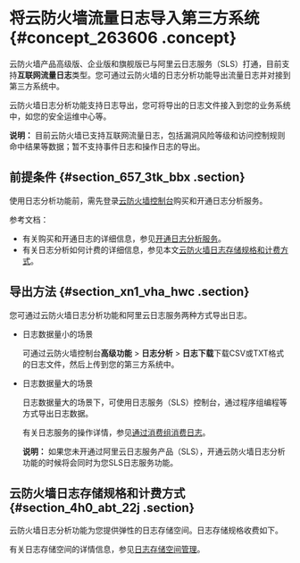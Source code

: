 # 将云防火墙流量日志导入第三方系统 {#concept_263606 .concept}

云防火墙产品高级版、企业版和旗舰版已与阿里云日志服务（SLS）打通，目前支持**互联网流量日志**类型。您可通过云防火墙的日志分析功能导出流量日志并对接到第三方系统中。

云防火墙日志分析功能支持日志导出，您可将导出的日志文件接入到您的业务系统中，如您的安全运维中心等。

**说明：** 目前云防火墙已支持互联网流量日志，包括漏洞风险等级和访问控制规则命中结果等数据；暂不支持事件日志和操作日志的导出。

## 前提条件 {#section_657_3tk_bbx .section}

使用日志分析功能前，需先登录[云防火墙控制台](https://yundunnext.console.aliyun.com/?p=cfwnext)购买和开通日志分析服务。

参考文档：

-   有关购买和开通日志的详细信息，参见[开通日志分析服务](../intl.zh-CN/用户指南/日志分析/开通日志分析服务.md#)。
-   有关日志分析如何计费的详细信息，参见本文[云防火墙日志存储规格和计费方式](#section_4h0_abt_22j)。

## 导出方法 {#section_xn1_vha_hwc .section}

您可通过云防火墙日志分析功能和阿里云日志服务两种方式导出日志。

-   日志数据量小的场景

    可通过云防火墙控制台**高级功能** \> **日志分析** \> **日志下载**下载CSV或TXT格式的日志文件，然后上传到您的第三方系统中。

-   日志数据量大的场景

    日志数据量大的场景下，可使用日志服务（SLS）控制台，通过程序组编程等方式导出日志数据。

    有关日志服务的操作详情，参见[通过消费组消费日志](../../../../../intl.zh-CN/用户指南/实时消费/消费组消费/通过消费组消费日志.md#)。

    **说明：** 如果您未开通过阿里云日志服务产品（SLS），开通云防火墙日志分析功能的时候将会同时为您SLS日志服务功能。


## 云防火墙日志存储规格和计费方式 {#section_4h0_abt_22j .section}

云防火墙日志分析功能为您提供弹性的日志存储空间。日志存储规格收费如下。

有关日志存储空间的详情信息，参见[日志存储空间管理](../intl.zh-CN/用户指南/日志分析/日志存储空间管理.md#)。

